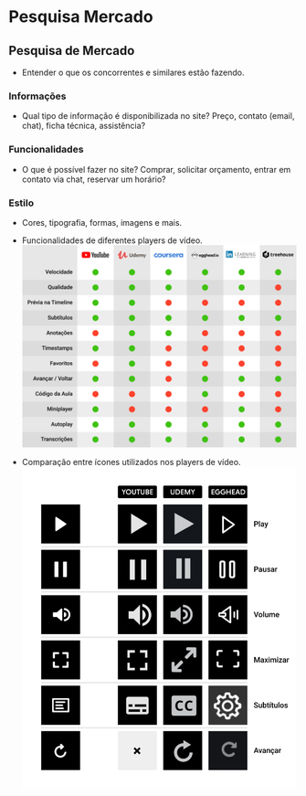 # Pesquisa Mercado

## Pesquisa de Mercado
* Entender o que os concorrentes e similares estão fazendo.

### Informações
* Qual tipo de informação é disponibilizada no site? Preço, contato (email, chat), ficha técnica, assistência?

### Funcionalidades
* O que é possível fazer no site? Comprar, solicitar orçamento, entrar em contato via chat, reservar um horário?

### Estilo
* Cores, tipografia, formas, imagens e mais.

* Funcionalidades de diferentes players de vídeo.
![alt text](image.png)

* Comparação entre ícones utilizados nos players de vídeo.
![alt text](image-1.png)
